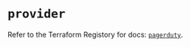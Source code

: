 # `provider`

Refer to the Terraform Registory for docs: [`pagerduty`](https://registry.terraform.io/providers/pagerduty/pagerduty/3.1.1/docs).

